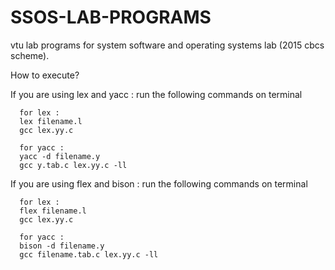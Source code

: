 # SSOS-LAB-PROGRAMS
vtu lab programs for system software and operating systems lab (2015 cbcs scheme).


How to execute?

If you are using lex and yacc : 
    run the following commands on terminal
      
      for lex :
      lex filename.l
      gcc lex.yy.c
        
      for yacc :
      yacc -d filename.y
      gcc y.tab.c lex.yy.c -ll
    
    
If you are using flex and bison : 
    run the following commands on terminal
      
      for lex :
      flex filename.l
      gcc lex.yy.c
        
      for yacc :
      bison -d filename.y
      gcc filename.tab.c lex.yy.c -ll
